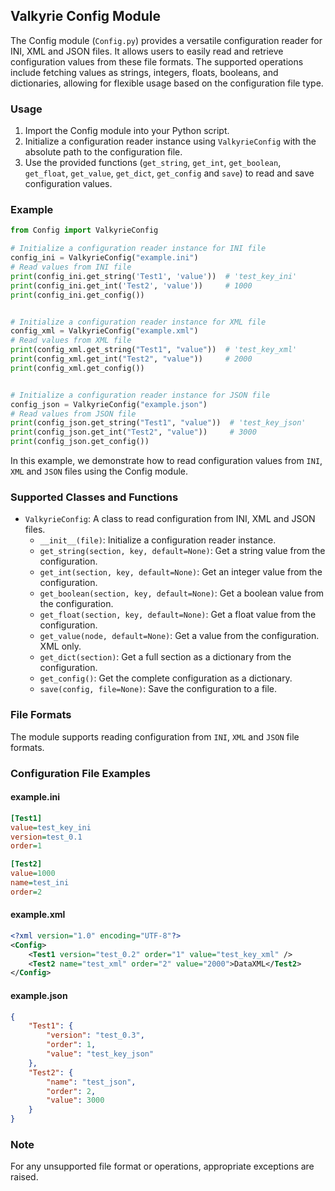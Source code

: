 ## Valkyrie Config Module

The Config module (`Config.py`) provides a versatile configuration reader for INI, XML and JSON files. It allows users to easily read and retrieve configuration values from these file formats. The supported operations include fetching values as strings, integers, floats, booleans, and dictionaries, allowing for flexible usage based on the configuration file type.

### Usage

1. Import the Config module into your Python script.
2. Initialize a configuration reader instance using `ValkyrieConfig` with the absolute path to the configuration file.
3. Use the provided functions (`get_string`, `get_int`, `get_boolean`, `get_float`, `get_value`, `get_dict`, `get_config` and `save`) to read and save configuration values.

### Example

```python
from Config import ValkyrieConfig

# Initialize a configuration reader instance for INI file
config_ini = ValkyrieConfig("example.ini")
# Read values from INI file
print(config_ini.get_string('Test1', 'value'))  # 'test_key_ini'
print(config_ini.get_int('Test2', 'value'))     # 1000
print(config_ini.get_config())


# Initialize a configuration reader instance for XML file
config_xml = ValkyrieConfig("example.xml")
# Read values from XML file
print(config_xml.get_string("Test1", "value"))  # 'test_key_xml'
print(config_xml.get_int("Test2", "value"))     # 2000
print(config_xml.get_config())


# Initialize a configuration reader instance for JSON file
config_json = ValkyrieConfig("example.json")
# Read values from JSON file
print(config_json.get_string("Test1", "value"))  # 'test_key_json'
print(config_json.get_int("Test2", "value"))     # 3000
print(config_json.get_config())
```

In this example, we demonstrate how to read configuration values from `INI`, `XML` and `JSON` files using the Config module.

### Supported Classes and Functions
- `ValkyrieConfig`: A class to read configuration from INI, XML and JSON files.
    - `__init__(file)`: Initialize a configuration reader instance.
    - `get_string(section, key, default=None)`: Get a string value from the configuration.
    - `get_int(section, key, default=None)`: Get an integer value from the configuration.
    - `get_boolean(section, key, default=None)`: Get a boolean value from the configuration.
    - `get_float(section, key, default=None)`: Get a float value from the configuration.
    - `get_value(node, default=None)`: Get a value from the configuration. XML only.
    - `get_dict(section)`: Get a full section as a dictionary from the configuration.
    - `get_config()`: Get the complete configuration as a dictionary.
    - `save(config, file=None)`: Save the configuration to a file.

### File Formats

The module supports reading configuration from `INI`, `XML` and `JSON` file formats.

### Configuration File Examples

#### example.ini

```ini
[Test1]
value=test_key_ini
version=test_0.1
order=1

[Test2]
value=1000
name=test_ini
order=2
```

#### example.xml

```xml
<?xml version="1.0" encoding="UTF-8"?>
<Config>
    <Test1 version="test_0.2" order="1" value="test_key_xml" />
    <Test2 name="test_xml" order="2" value="2000">DataXML</Test2>
</Config>
```

#### example.json

```json
{
    "Test1": {
        "version": "test_0.3",
        "order": 1,
        "value": "test_key_json"
    },
    "Test2": {
        "name": "test_json",
        "order": 2,
        "value": 3000
    }
}
```

### Note

For any unsupported file format or operations, appropriate exceptions are raised.
